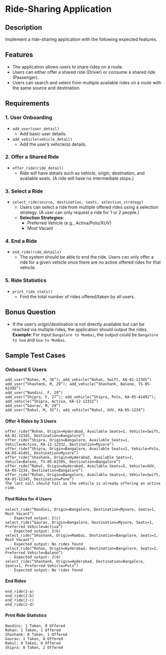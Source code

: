 # Ride-Sharing Application

## Description
Implement a ride-sharing application with the following expected features.

## Features

- The application allows users to share rides on a route.
- Users can either offer a shared ride (Driver) or consume a shared ride (Passenger).
- Users can search and select from multiple available rides on a route with the same source and destination.

## Requirements

### 1. User Onboarding
- `add_user(user_detail)`
  - Add basic user details.
- `add_vehicle(vehicle_detail)`
  - Add the user’s vehicle(s) details.

### 2. Offer a Shared Ride
- `offer_ride(ride_detail)`
  - Ride will have details such as vehicle, origin, destination, and available seats. (A ride will have no intermediate stops.)

### 3. Select a Ride
- `select_ride(source, destination, seats, selection_strategy)`
  - Users can select a ride from multiple offered rides using a selection strategy. (A user can only request a ride for 1 or 2 people.)
  - **Selection Strategies:**
    - Preferred Vehicle (e.g., Activa/Polo/XUV)
    - Most Vacant

### 4. End a Ride
- `end_ride(ride_details)`
  - The system should be able to end the ride. Users can only offer a ride for a given vehicle once there are no active offered rides for that vehicle.

### 5. Ride Statistics
- `print_ride_stats()`
  - Find the total number of rides offered/taken by all users.

## Bonus Question
- If the user’s origin/destination is not directly available but can be reached via multiple rides, the application should output the rides.  
  **Example**: For input `Bangalore to Mumbai`, the output could be `Bangalore to Goa` and `Goa to Mumbai`.

## Sample Test Cases

### Onboard 5 Users
```plaintext
add_user(“Rohan, M, 36”); add_vehicle(“Rohan, Swift, KA-01-12345”)
add_user(“Shashank, M, 29”); add_vehicle(“Shashank, Baleno, TS-05-62395”)
add_user(“Nandini, F, 29”)
add_user(“Shipra, F, 27”); add_vehicle(“Shipra, Polo, KA-05-41491”); add_vehicle(“Shipra, Activa, KA-12-12332”)
add_user(“Gaurav, M, 29”)
add_user(“Rahul, M, 35”); add_vehicle(“Rahul, XUV, KA-05-1234”)
```
#### Offer 4 Rides by 3 Users
```
offer_ride(“Rohan, Origin=Hyderabad, Available Seats=1, Vehicle=Swift, KA-01-12345, Destination=Bangalore”)
offer_ride(“Shipra, Origin=Bangalore, Available Seats=1, Vehicle=Activa, KA-12-12332, Destination=Mysore”)
offer_ride(“Shipra, Origin=Bangalore, Available Seats=2, Vehicle=Polo, KA-05-41491, Destination=Mysore”)
offer_ride(“Shashank, Origin=Hyderabad, Available Seats=2, Vehicle=Baleno, TS-05-62395, Destination=Bangalore”)
offer_ride(“Rahul, Origin=Hyderabad, Available Seats=5, Vehicle=XUV, KA-05-1234, Destination=Bangalore”)
offer_ride(“Rohan, Origin=Bangalore, Available Seats=1, Vehicle=Swift, KA-01-12345, Destination=Pune”)
The last call should fail as the vehicle is already offering an active ride.
```

#### Find Rides for 4 Users
```
select_ride(“Nandini, Origin=Bangalore, Destination=Mysore, Seats=1, Most Vacant”)
  - Expected output: 2(c)
select_ride(“Gaurav, Origin=Bangalore, Destination=Mysore, Seats=1, Preferred Vehicle=Activa”)
  - Expected output: 2(b)
select_ride(“Shashank, Origin=Mumbai, Destination=Bangalore, Seats=1, Most Vacant”)
  - Expected output: No rides found
select_ride(“Rohan, Origin=Hyderabad, Destination=Bangalore, Seats=1, Preferred Vehicle=Baleno”)
  - Expected output: 2(d)
select_ride(“Shashank, Origin=Hyderabad, Destination=Bangalore, Seats=1, Preferred Vehicle=Polo”)
  - Expected output: No rides found
```
#### End Rides
```
end_ride(2-a)
end_ride(2-b)
end_ride(2-c)
end_ride(2-d)
```
#### Print Ride Statistics
```
Nandini: 1 Taken, 0 Offered
Rohan: 1 Taken, 1 Offered
Shashank: 0 Taken, 1 Offered
Gaurav: 1 Taken, 0 Offered
Rahul: 0 Taken, 0 Offered
Shipra: 0 Taken, 2 Offered
```